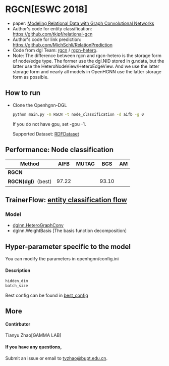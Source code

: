 # RGCN[ESWC 2018]

-   paper: [Modeling Relational Data with Graph Convolutional Networks](https://arxiv.org/abs/1703.06103)
-   Author's code for entity classification: https://github.com/tkipf/relational-gcn
-   Author's code for link prediction: https://github.com/MichSchli/RelationPrediction
-   Code from dgl Team: [rgcn](https://github.com/dmlc/dgl/tree/master/examples/pytorch/rgcn) / [rgcn-hetero](https://github.com/dmlc/dgl/tree/master/examples/pytorch/rgcn-hetero). 
-   Note: The difference between rgcn and rgcn-hetero is the storage form of node/edge type. The former use the dgl.NID stored in g.ndata, but the latter use the HeteroNodeView/HeteroEdgeView. And we use the latter storage form and nearly all models in OpenHGNN use the latter storage form as possible.

## How to run

- Clone the Openhgnn-DGL

  ```bash
  python main.py -m RGCN -t node_classification -d aifb -g 0
  ```

  If you do not have gpu, set -gpu -1.

  Supported Dataset: [RDFDataset](../../dataset/#RDF_NodeCLassification)

## Performance: Node classification

| Method               | AIFB  | MUTAG | BGS   | AM   |
| -------------------- | ----- | ----- | ----- | ---- |
| **RGCN**             |       |       |       |      |
| **RGCN(dgl)**（best) | 97.22 |       | 93.10 |      |

## TrainerFlow: [entity classification flow](../../trainerflow/#Entity_classification_flow)

### Model

- [dglnn.HeteroGraphConv](https://docs.dgl.ai/en/latest/api/python/nn.pytorch.html#heterographconv) 
- dglnn.WeightBasis [The basis function decomposition]

## Hyper-parameter specific to the model

You can modify the parameters in openhgnn/config.ini

#### Description

```python
hidden_dim
batch_size
```

Best config can be found in [best_config](../../utils/best_config.py)

## More

#### Contirbutor

Tianyu Zhao[GAMMA LAB]

#### If you have any questions,

Submit an issue or email to [tyzhao@bupt.edu.cn](mailto:tyzhao@bupt.edu.cn).

